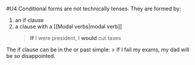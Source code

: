 #U4
Conditional forms are not technically tenses. They are formed by:
1. an if clause 
2. a clause with a [[Modal verbs|modal verb]]
	> **If** I were president, I **would** cut taxes

The if clause can be in the or past simple:
	> If I fail my exams, my dad will be so disappointed.